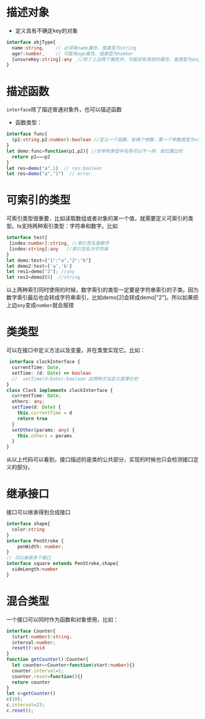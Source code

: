 # 描述对象
- 定义具有不确定key的对象
```typescript
interface objType{
  name:string,    // 必须有name属性，值类型为string
  age?:number,    // 可能有age属性，值类型为number
  [unsureKey:string]:any  //除了上边两个属性外，可能还有其他的属性，值类型为any
}
```
# 描述函数
 `interface`除了描述普通对象外，也可以描述函数
- 函数类型：
```typescript
interface func{
  (p1:string,p2:number):boolean //定义一个函数，有两个参数，第一个参数类型为string,第二个类型为number,返回类型为boolean
}
let demo:func=function(p1,p2){ //形参和类型中名称可以不一样，按位置比较
  return p1===p2
}
let res=demo("a",1)  // res:boolean
let res=demo("a","1")  // error
```
# 可索引的类型
可索引类型很重要，比如读取数组或者对象的某一个值，就需要定义可索引的类型。ts支持两种索引类型：字符串和数字。比如
```typescript
interface test{
 [index:number]:string, //索引签名是数字
 [index:string]:any   //索引签名为字符串
}
let demo:test={"1":"a","2":"b"}
let demo2:test=['a','b']
let res1=demo["2"]; //any
let res2=demo2[0]  //string
```
以上两种索引同时使用的时候，数字索引的类型一定要是字符串索引的子类。因为数字索引最后也会转成字符串索引，比如demo[2]会转成demo["2"]。所以如果把上边`any`变成`number`就会报错
# 类类型
可以在接口中定义方法以及变量，并在类里实现它。比如：
```typescript
 interface clockInterface {
  currentTime: Date,
  setTime: (d: Date) => boolean
  //  setTime(d:Date):boolean 这两种方法定义是等价的
}
class Clock implements clockInterface {
  currentTime: Date;
  others: any;
  setTime(d: Date) {
    this.currentTime = d
    return true
  }
  setOther(params: any) {
    this.others = params
  }
}
```
从以上代码可以看到，接口描述的是类的公共部分，实现的时候也只会检测接口定义的部分。
# 继承接口
接口可以继承得到合成接口
```typescript
interface shape{
  color:string
}
interface PenStroke {
    penWidth: number;
}
// 可以继承多个接口
interface square extends PenStroke,shape{
  sideLength:number
}
```
# 混合类型
一个接口可以同时作为函数和对象使用，比如：
```typescript
interface Counter{
  (start:number):string;
  interval:number;
  reset():void
}
function getCounter():Counter{
  let counter=<Counter>function(start:number){} 
  counter.interval=1;
  counter.reset=function(){}
  return counter
}
let c=getCounter()
c(10);
c.interval=23;
c.reset();
```
